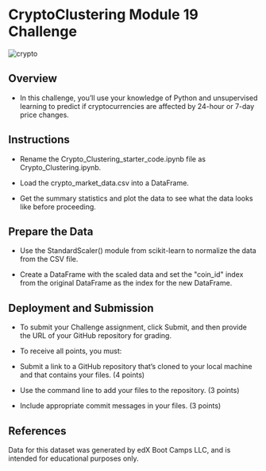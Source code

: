 # CryptoClustering Module 19 Challenge

![crypto](https://github.com/vivsarraf/CryptoClustering/assets/135401654/40965934-86ae-4cda-9272-d4e97ff73a8c)



## Overview

* In this challenge, you’ll use your knowledge of Python and unsupervised learning to predict if cryptocurrencies are affected by 24-hour or 7-day price changes.


## Instructions


* Rename the Crypto_Clustering_starter_code.ipynb file as Crypto_Clustering.ipynb.

* Load the crypto_market_data.csv into a DataFrame.

* Get the summary statistics and plot the data to see what the data looks like before proceeding.


## Prepare the Data

* Use the StandardScaler() module from scikit-learn to normalize the data from the CSV file.

* Create a DataFrame with the scaled data and set the "coin_id" index from the original DataFrame as the index for the new DataFrame.


## Deployment and Submission


* To submit your Challenge assignment, click Submit, and then provide the URL of your GitHub repository for grading.

* To receive all points, you must:

* Submit a link to a GitHub repository that’s cloned to your local machine and that contains your files. (4 points)

* Use the command line to add your files to the repository. (3 points)

* Include appropriate commit messages in your files. (3 points)


## References

Data for this dataset was generated by edX Boot Camps LLC, and is intended for educational purposes only.
